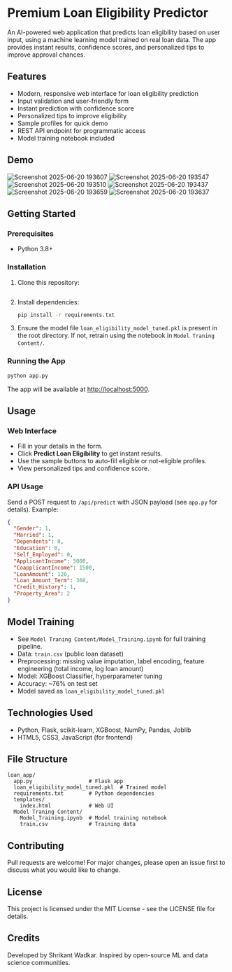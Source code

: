 # Premium Loan Eligibility Predictor

An AI-powered web application that predicts loan eligibility based on user input, using a machine learning model trained on real loan data. The app provides instant results, confidence scores, and personalized tips to improve approval chances.

## Features
- Modern, responsive web interface for loan eligibility prediction
- Input validation and user-friendly form
- Instant prediction with confidence score
- Personalized tips to improve eligibility
- Sample profiles for quick demo
- REST API endpoint for programmatic access
- Model training notebook included

## Demo
![Screenshot 2025-06-20 193607](https://github.com/user-attachments/assets/243f0d17-f10b-4f68-ae28-e3ddeed28fc9)
![Screenshot 2025-06-20 193547](https://github.com/user-attachments/assets/b44830a8-9178-46a2-a2d9-0a6c65aa1577)
![Screenshot 2025-06-20 193510](https://github.com/user-attachments/assets/1df5482f-b7a0-44f2-ab3b-7372733a804f)
![Screenshot 2025-06-20 193437](https://github.com/user-attachments/assets/38a87f1f-8a07-4120-9d11-b8af8919fe4e)
![Screenshot 2025-06-20 193659](https://github.com/user-attachments/assets/632eca5d-3eec-4d68-898f-ace7e2addadf)
![Screenshot 2025-06-20 193637](https://github.com/user-attachments/assets/6f65b1f9-55be-4932-97c9-3221923ef329)


## Getting Started

### Prerequisites
- Python 3.8+

### Installation
1. Clone this repository:
   ```bash

   ```
2. Install dependencies:
   ```bash
   pip install -r requirements.txt
   ```
3. Ensure the model file `loan_eligibility_model_tuned.pkl` is present in the root directory. If not, retrain using the notebook in `Model Traning Content/`.

### Running the App
```bash
python app.py
```
The app will be available at [http://localhost:5000](http://localhost:5000).

## Usage
### Web Interface
- Fill in your details in the form.
- Click **Predict Loan Eligibility** to get instant results.
- Use the sample buttons to auto-fill eligible or not-eligible profiles.
- View personalized tips and confidence score.

### API Usage
Send a POST request to `/api/predict` with JSON payload (see `app.py` for details). Example:
```json
{
  "Gender": 1,
  "Married": 1,
  "Dependents": 0,
  "Education": 0,
  "Self_Employed": 0,
  "ApplicantIncome": 5000,
  "CoapplicantIncome": 1500,
  "LoanAmount": 120,
  "Loan_Amount_Term": 360,
  "Credit_History": 1,
  "Property_Area": 2
}
```

## Model Training
- See `Model Traning Content/Model_Training.ipynb` for full training pipeline.
- Data: `train.csv` (public loan dataset)
- Preprocessing: missing value imputation, label encoding, feature engineering (total income, log loan amount)
- Model: XGBoost Classifier, hyperparameter tuning
- Accuracy: ~76% on test set
- Model saved as `loan_eligibility_model_tuned.pkl`

## Technologies Used
- Python, Flask, scikit-learn, XGBoost, NumPy, Pandas, Joblib
- HTML5, CSS3, JavaScript (for frontend)

## File Structure
```
loan_app/
  app.py                  # Flask app
  loan_eligibility_model_tuned.pkl  # Trained model
  requirements.txt        # Python dependencies
  templates/
    index.html            # Web UI
  Model Traning Content/
    Model_Training.ipynb  # Model training notebook
    train.csv             # Training data
```

## Contributing
Pull requests are welcome! For major changes, please open an issue first to discuss what you would like to change.

## License
This project is licensed under the MIT License - see the LICENSE file for details.

## Credits
Developed by Shrikant Wadkar. Inspired by open-source ML and data science communities. 
